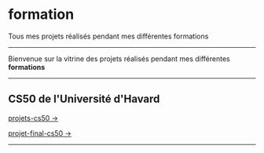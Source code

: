 # formation
Tous mes projets réalisés pendant mes différentes formations

---
Bienvenue sur la vitrine des projets réalisés pendant mes différentes **formations** 

---
## CS50 de l'Université d'Havard
[projets-cs50 ->](https://github.com/code50/154696148)

[projet-final-cs50 ->](https://github.com/me50/alimisara)

---
